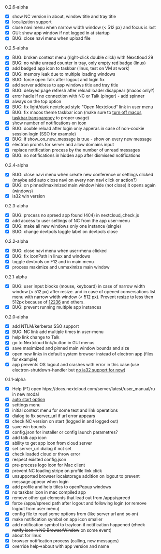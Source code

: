 0.2.6-alpha

- [x] show NC version in about, window title and tray title
- [x] localization support 
- [x] close navi menu when narrow width window (< 512 px) and focus is lost
- [x] GUI: show app window if not logged in at startup    
- [x] BUG: close navi menu when upload file

0.2.5-alpha

- [x] BUG: broken context menu (right-click double click) with Nexctloud 29
- [x] BUG: no white unread counter in tray, only empty red badge (linux)
- [x] add badged app icon to taskbar (linux, test on VM at work)
- [x] BUG: memory leak due to multiple loading windows
- [x] BUG: force open Talk after logout and login fix
- [x] add server address to app windows title and tray title
- [x] BUG: delayed page refresh after reload loader disappear (macos only?)
- [x] error hadle if no connection with NC or Talk (pinger) - add spinner
- [x] always on the top option
- [x] BUG: fix light/dark nextcloud style "Open Nextcloud" link in user menu
- [x] BUG: fix macos theme taskbar icon (make sure to [turn off macos taskbar transparency](https://discussions.apple.com/thread/254896301?answerId=259117195022#259117195022) to proper usage)
- [x] show number of notifications on icon
- [x] BUG: double reload after login only apperas in case of non-cookie session login (SSO for example)
- [x] BUG: if show_on_new_message is true - show on every new message
- [x] electron promts for server and allow domains input
- [x] replace notification process by the number of unread messages
- [x] BUG: no notifications in hidden app after dismissed notifications

0.2.4-alpha

- [x] BUG: close navi menu when create new conference or settings clicked (maybe add auto close navi on every non navi click or action?)
- [x] BUG: on pinned/maximized main window hide (not close) it opens again (windows)
- [x] ia32 win version

0.2.3-alpha

- [x] BUG: process no spreed app found (404) in nextcloud_check.js
- [x] add access to user settings of NC from the app user-menu
- [x] BUG: make all new windows only one instance (single)
- [x] BUG: change devtools toggle label on devtools close

0.2.2-alpha

- [x] BUG: close navi menu when user-menu clicked
- [x] BUG: fix iconPath in linux and windows
- [x] toggle devtools on F12 and in main menu
- [x] process maximize and unmaximize main window

0.2.1-alpha

- [x] BUG: user input blocks (mouse, keyboard) in case of narrow width window (< 512 px) after resize. 
and in case of opened conversations list menu with narrow width window (< 512 px). Prevent resize to less then 512px because of [12236](https://github.com/nextcloud/spreed/issues/12236) and others.
- [x] BUG: prevent running multiple app instances

0.2.0-alpha

- [x] add NTLM/kerberos SSO support
- [x] BUG: NC link add multiple times in user-menu
- [x] help link change to Talk
- [x] go to Nextcloud link/button in GUI menus
- [x] save maximized and pinned main window bounds and size
- [x] open new links in default system browser instead of electron app (files for example)
- [x] app prevents OS logout and crashes with error in this case:(use electron-shutdown-handler but [no ia32 support for now](https://github.com/paymoapp/electron-shutdown-handler/issues/8))

0.1.1-alpha

- [x] Help (F1) open htps://docs.nextcloud.com/server/latest/user_manual/ru in new modal
- [x] [auto start option](https://www.electronjs.org/docs/latest/api/app#appsetloginitemsettingssettings-macos-windows)
- [x] settings menu
- [x] initial context menu for some text and link operations
- [x] dialog to fix server_url if url error appears
- [x] check NC version on start (logged in and logged out)
- [x] save win bounds
- [x] config.json for installer or config launch parametres?
- [x] add talk app icon
- [x] ability to get app icon from cloud server
- [x] set server_url dialog if not set
- [x] check loaded cloud or throw error
- [x] respect existed config.json
- [x] pre-process logo icon for Mac client
- [x] prevent NC loading stripe on profile link click
- [x] unsupported browser localstorage addition on logout to prevent message appear when login
- [x] add profile and help titles to openPopup windows
- [x] no taskbar icon in mac compiled app
- [x] remove other gui elements that lead out from /apps/spreed
- [x] force /apps/spreed path after logout and following login (or remove logout from user menu)
- [x] config file to read some options from (like server url and so on)
- [x] make notification symbol on app icon smaller
- [x] add notification symbol to trayIcon if notification happened (~~check notify icon in NC BrowserWindow~~ on some event)
- [x] about for linux
- [x] browser notification process (calling, new messages)
- [x] override help->about with app version and name
